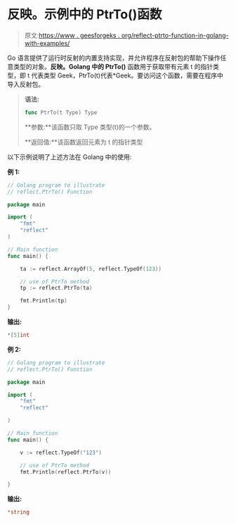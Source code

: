 # 反映。示例中的 PtrTo()函数

> 原文:[https://www . geesforgeks . org/reflect-ptrto-function-in-golang-with-examples/](https://www.geeksforgeeks.org/reflect-ptrto-function-in-golang-with-examples/)

Go 语言提供了运行时反射的内置支持实现，并允许程序在反射包的帮助下操作任意类型的对象。**反映。Golang 中的 PtrTo()** 函数用于获取带有元素 t 的指针类型，即 t 代表类型 Geek，PtrTo(t)代表*Geek。要访问这个函数，需要在程序中导入反射包。

> **语法:**
> 
> ```go
> func PtrTo(t Type) Type
> 
> ```
> 
> **参数:**该函数只取 Type 类型(t)的一个参数。
> 
> **返回值:**该函数返回元素为 t 的指针类型

以下示例说明了上述方法在 Golang 中的使用:

**例 1:**

```go
// Golang program to illustrate
// reflect.PtrTo() Function 

package main

import (
    "fmt"
    "reflect"
)

// Main function 
func main() {

    ta := reflect.ArrayOf(5, reflect.TypeOf(123))

    // use of PtrTo method
    tp := reflect.PtrTo(ta)

    fmt.Println(tp)
}
```

**输出:**

```go
*[5]int

```

**例 2:**

```go
// Golang program to illustrate
// reflect.PtrTo() Function 

package main

import (
    "fmt"
    "reflect"

)

// Main function 
func main() {

    v := reflect.TypeOf("123")

    // use of PtrTo method
    fmt.Println(reflect.PtrTo(v))

}
```

**输出:**

```go
*string

```